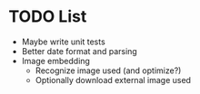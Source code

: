 # TODO List

- Maybe write unit tests
- Better date format and parsing
- Image embedding
  - Recognize image used (and optimize?)
  - Optionally download external image used
